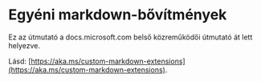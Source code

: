 # <a name="custom-markdown-extensions"></a>Egyéni markdown-bővítmények

Ez az útmutató a docs.microsoft.com belső közreműködői útmutató át lett helyezve.

Lásd: [https://aka.ms/custom-markdown-extensions](https://aka.ms/custom-markdown-extensions).
